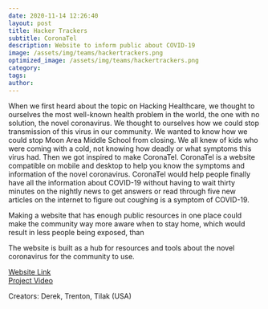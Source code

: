 ```yaml
---
date: 2020-11-14 12:26:40
layout: post
title: Hacker Trackers
subtitle: CoronaTel
description: Website to inform public about COVID-19
image: /assets/img/teams/hackertrackers.png
optimized_image: /assets/img/teams/hackertrackers.png
category:
tags:
author:
---
```


When we first heard about the topic on Hacking Healthcare, we thought to ourselves the most well-known health problem in the world, the one with no solution, the novel coronavirus. We thought to ourselves how we could stop transmission of this virus in our community. We wanted to know how we could stop Moon Area Middle School from closing. We all knew of kids who were coming with a cold, not knowing how deadly or what symptoms this virus had. Then we got inspired to make CoronaTel. CoronaTel is a website compatible on mobile and desktop to help you know the symptoms and information of the novel coronavirus. CoronaTel would help people finally have all the information about COVID-19 without having to wait thirty minutes on the nightly news to get answers or read through five new articles on the internet to figure out coughing is a symptom of COVID-19.

Making a website that has enough public resources in one place could make the community way more aware when to stay home, which would result in less people being exposed, than

The website is built as a hub for resources and tools about the novel coronavirus for the community to use.

<a href="https://coronatelcrown.weebly.com/">Website Link</a><br>
<a href="https://www.youtube.com/watch?v=eCRd5pFRivY">Project Video</a>

Creators: Derek, Trenton, Tilak (USA)

